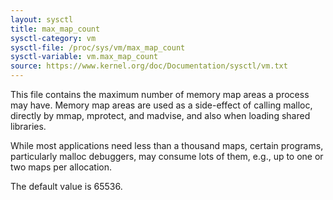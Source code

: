 ```yaml
---
layout: sysctl
title: max_map_count
sysctl-category: vm
sysctl-file: /proc/sys/vm/max_map_count
sysctl-variable: vm.max_map_count
source: https://www.kernel.org/doc/Documentation/sysctl/vm.txt
---
```


This file contains the maximum number of memory map areas a process
may have. Memory map areas are used as a side-effect of calling
malloc, directly by mmap, mprotect, and madvise, and also when loading
shared libraries.

While most applications need less than a thousand maps, certain
programs, particularly malloc debuggers, may consume lots of them,
e.g., up to one or two maps per allocation.

The default value is 65536.

